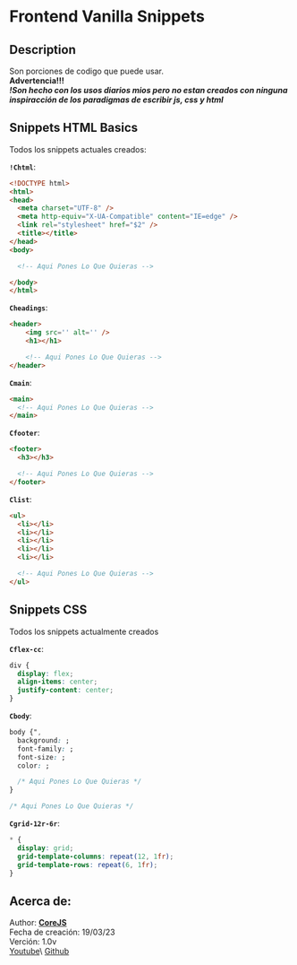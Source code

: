 # Frontend Vanilla Snippets
## Description
Son porciones de codigo que puede usar.\
**Advertencia!!!**\
***!Son hecho con los usos diarios mios pero no estan creados con ninguna inspiracción de los paradigmas de escribir js, css y html***

## Snippets HTML Basics

Todos los snippets actuales creados:

**`!Chtml`**:
```html
<!DOCTYPE html>
<html>
<head>
  <meta charset="UTF-8" />
  <meta http-equiv="X-UA-Compatible" content="IE=edge" />
  <link rel="stylesheet" href="$2" />
  <title></title>
</head>
<body>

  <!-- Aqui Pones Lo Que Quieras -->

</body>
</html>
```

**`Cheadings`**:
```html
<header>
    <img src='' alt='' />
    <h1></h1>

    <!-- Aqui Pones Lo Que Quieras -->
</header>
```

**`Cmain`**:
```html
<main>
  <!-- Aqui Pones Lo Que Quieras -->
</main>
```

**`Cfooter`**:
```html
<footer>
  <h3></h3>

  <!-- Aqui Pones Lo Que Quieras -->
</footer>
```

**`Clist`**:
```html
<ul>
  <li></li>
  <li></li>
  <li></li>
  <li></li>
  <li></li>

  <!-- Aqui Pones Lo Que Quieras -->
</ul>
```

## Snippets CSS
Todos los snippets actualmente creados

**`Cflex-cc`**:
```css
div {
  display: flex;
  align-items: center;
  justify-content: center;
}
```

**`Cbody`**:
```css
body {",
  background: ;
  font-family: ;
  font-size: ;
  color: ;

  /* Aqui Pones Lo Que Quieras */
}

/* Aqui Pones Lo Que Quieras */
```

**`Cgrid-12r-6r`**:
```css
* {
  display: grid;
  grid-template-columns: repeat(12, 1fr);
  grid-template-rows: repeat(6, 1fr);
}
```

## Acerca de:
Author: [**CoreJS**](https://corejs-yt.github.io)\
Fecha de creación: 19/03/23\
Verción: 1.0v\
[Youtube]('https://www.youtube.com/@corejs-yt')\
[Github](https://github.com/CoreJS-YT)
